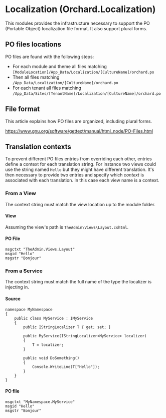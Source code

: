 # Localization (Orchard.Localization)

This modules provides the infrastructure necessary to support the PO (Portable Object) localization file format.
It also support plural forms.

## PO files locations

PO files are found with the following steps:

- For each module and theme all files matching `[ModuleLocation]/App_Data/Localization/[CultureName]/orchard.po`
- Then all files matching `/App_Data/Localization/[CultureName]/orchard.po`
- For each tenant all files matching `/App_Data/Sites/[TenantName]/Localization/[CultureName]/orchard.po`

## File format

This article explains how PO files are organized, including plural forms.

https://www.gnu.org/software/gettext/manual/html_node/PO-Files.html


## Translation contexts

To prevent different PO files entries from overriding each other, entries define a context for each translation string.
For instance two views could use the string named `Hello` but they might have different translation. It's then necessary to
provide two entries and specify which _context_ is associated with each translation. In this case each view name is a context.

### From a View

The context string must match the view location up to the module folder.

#### View

Assuming the view's path is `TheAdmin\Views\Layout.cshtml`.

#### PO File

```
msgctxt "TheAdmin.Views.Layout"
msgid "Hello"
msgstr "Bonjour"
```

### From a Service

The context string must match the full name of the type the localizer is injecting in.

#### Source

```
namespace MyNamespace
{
    public class MyService : IMyService
    {
        public IStringLocalizer T { get; set; }

        public MyService(IStringLocalizer<MyService> localizer)
        {
            T = localizer;
        }

        public void DoSomething()
        {
            Console.WriteLine(T["Hello"]);
        }
    }
}
```

#### PO file

```
msgctxt "MyNamespace.MyService"
msgid "Hello"
msgstr "Bonjour"
```

